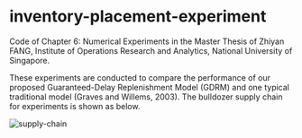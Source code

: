# inventory-placement-experiment
Code of Chapter 6: Numerical Experiments in the Master Thesis of Zhiyan FANG, Institute of Operations Research and Analytics, National University of Singapore.

These experiments are conducted to compare the performance of our proposed Guaranteed-Delay Replenishment Model (GDRM) and one typical traditional model (Graves and Willems, 2003). The bulldozer supply chain for experiments is shown as below.

![supply-chain](https://github.com/ZhiyanFANG/inventory-placement-experiment/blob/main/SC.png)
